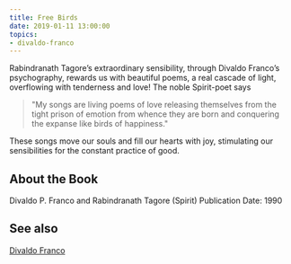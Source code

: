 ```yaml
---
title: Free Birds
date: 2019-01-11 13:00:00
topics: 
- divaldo-franco
---
```


Rabindranath Tagore’s extraordinary sensibility, through Divaldo Franco’s
psychography, rewards us with beautiful poems, a real cascade of light,
overflowing with tenderness and love! The noble Spirit-poet says
> "My songs are living poems of love releasing themselves from the tight prison
> of emotion from whence they are born and conquering the expanse like birds of
> happiness."

These songs move our souls and fill our hearts with joy, stimulating our
sensibilities for the constant practice of good.

## About the Book
Divaldo P. Franco and Rabindranath Tagore (Spirit)
Publication Date: 	1990  

## See also
[Divaldo Franco](/bio/divaldo-franco)  


